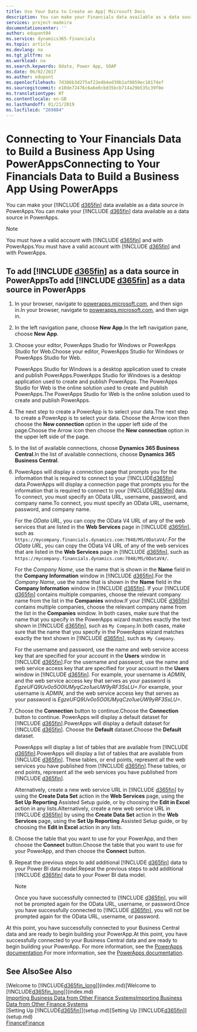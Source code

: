 ```yaml
---
title: Use Your Data to Create an App| Microsoft Docs
description: You can make your Financials data available as a data source and specify an OData URL of your web services to build a business app using PowerApps.
services: project-madeira
documentationcenter: ''
author: edupont04
ms.service: dynamics365-financials
ms.topic: article
ms.devlang: na
ms.tgt_pltfrm: na
ms.workload: na
ms.search.keywords: Odata, Power App, SOAP
ms.date: 06/02/2017
ms.author: edupont
ms.openlocfilehash: 7d386b3d275af22e4b4ed39b1af8659ec18174ef
ms.sourcegitcommit: e10de72476c6a6e0cbd35bcb714a29b535c39f0e
ms.translationtype: HT
ms.contentlocale: en-GB
ms.lasthandoff: 01/21/2019
ms.locfileid: "269884"
---
```

# <a name="connecting-to-your-financials-data-to-build-a-business-app-using-powerapps"></a><span data-ttu-id="e3f28-103">Connecting to Your Financials Data to Build a Business App Using PowerApps</span><span class="sxs-lookup"><span data-stu-id="e3f28-103">Connecting to Your Financials Data to Build a Business App Using PowerApps</span></span>
<span data-ttu-id="e3f28-104">You can make your [!INCLUDE [d365fin](includes/d365fin_md.md)] data available as a data source in PowerApps.</span><span class="sxs-lookup"><span data-stu-id="e3f28-104">You can make your [!INCLUDE [d365fin](includes/d365fin_md.md)] data available as a data source in PowerApps.</span></span>  

> [!NOTE]
>   <span data-ttu-id="e3f28-105">You must have a valid account with [!INCLUDE [d365fin](includes/d365fin_md.md)] and with PowerApps.</span><span class="sxs-lookup"><span data-stu-id="e3f28-105">You must have a valid account with [!INCLUDE [d365fin](includes/d365fin_md.md)] and with PowerApps.</span></span>  

## <a name="to-add-include-d365finincludesd365finmdmd-as-a-data-source-in-powerapps"></a><span data-ttu-id="e3f28-106">To add [!INCLUDE [d365fin](includes/d365fin_md.md)] as a data source in PowerApps</span><span class="sxs-lookup"><span data-stu-id="e3f28-106">To add [!INCLUDE [d365fin](includes/d365fin_md.md)] as a data source in PowerApps</span></span>
1. <span data-ttu-id="e3f28-107">In your browser, navigate to [powerapps.microsoft.com](https://powerapps.microsoft.com/en-us/), and then sign in.</span><span class="sxs-lookup"><span data-stu-id="e3f28-107">In your browser, navigate to [powerapps.microsoft.com](https://powerapps.microsoft.com/en-us/), and then sign in.</span></span>
2. <span data-ttu-id="e3f28-108">In the left navigation pane, choose **New App**.</span><span class="sxs-lookup"><span data-stu-id="e3f28-108">In the left navigation pane, choose **New App**.</span></span>
3. <span data-ttu-id="e3f28-109">Choose your editor, PowerApps Studio for Windows or PowerApps Studio for Web.</span><span class="sxs-lookup"><span data-stu-id="e3f28-109">Choose your editor, PowerApps Studio for Windows or PowerApps Studio for Web.</span></span>

   <span data-ttu-id="e3f28-110">PowerApps Studio for Windows is a desktop application used to create and publish PowerApps.</span><span class="sxs-lookup"><span data-stu-id="e3f28-110">PowerApps Studio for Windows is a desktop application used to create and publish PowerApps.</span></span> <span data-ttu-id="e3f28-111">The PowerApps Studio for Web is the online solution used to create and publish PowerApps.</span><span class="sxs-lookup"><span data-stu-id="e3f28-111">The PowerApps Studio for Web is the online solution used to create and publish PowerApps.</span></span>
4. <span data-ttu-id="e3f28-112">The next step to create a PowerApp is to select your data.</span><span class="sxs-lookup"><span data-stu-id="e3f28-112">The next step to create a PowerApp is to select your data.</span></span> <span data-ttu-id="e3f28-113">Choose the Arrow icon then choose the **New connection** option in the upper left side of the page.</span><span class="sxs-lookup"><span data-stu-id="e3f28-113">Choose the Arrow icon then choose the **New connection** option in the upper left side of the page.</span></span>
5. <span data-ttu-id="e3f28-114">In the list of available connections, choose **Dynamics 365 Business Central**.</span><span class="sxs-lookup"><span data-stu-id="e3f28-114">In the list of available connections, choose **Dynamics 365 Business Central**.</span></span>
6. <span data-ttu-id="e3f28-115">PowerApps will display a connection page that prompts you for the information that is required to connect to your [!INCLUDE[d365fin](includes/d365fin_md.md)] data.</span><span class="sxs-lookup"><span data-stu-id="e3f28-115">PowerApps will display a connection page that prompts you for the information that is required to connect to your [!INCLUDE[d365fin](includes/d365fin_md.md)] data.</span></span> <span data-ttu-id="e3f28-116">To connect, you must specify an OData URL, username, password, and company name.</span><span class="sxs-lookup"><span data-stu-id="e3f28-116">To connect, you must specify an OData URL, username, password, and company name.</span></span>

   <span data-ttu-id="e3f28-117">For the *OData URL*, you can copy the OData V4 URL of any of the web services that are listed in the **Web Services** page in [!INCLUDE [d365fin](includes/d365fin_md.md)], such as `https://mycompany.financials.dynamics.com:7048/MS/ODataV4/`.</span><span class="sxs-lookup"><span data-stu-id="e3f28-117">For the *OData URL*, you can copy the OData V4 URL of any of the web services that are listed in the **Web Services** page in [!INCLUDE [d365fin](includes/d365fin_md.md)], such as `https://mycompany.financials.dynamics.com:7048/MS/ODataV4/`.</span></span>  

   <span data-ttu-id="e3f28-118">For the *Company Name*, use the name that is shown in the **Name** field in the **Company Information** window in [!INCLUDE [d365fin](includes/d365fin_md.md)].</span><span class="sxs-lookup"><span data-stu-id="e3f28-118">For the *Company Name*, use the name that is shown in the **Name** field in the **Company Information** window in [!INCLUDE [d365fin](includes/d365fin_md.md)].</span></span> <span data-ttu-id="e3f28-119">If your [!INCLUDE [d365fin](includes/d365fin_md.md)] contains multiple companies, choose the relevant company name from the list in the **Companies** window.</span><span class="sxs-lookup"><span data-stu-id="e3f28-119">If your [!INCLUDE [d365fin](includes/d365fin_md.md)] contains multiple companies, choose the relevant company name from the list in the **Companies** window.</span></span> <span data-ttu-id="e3f28-120">In both cases, make sure that the name that you specify in the PowerApps wizard matches exactly the text shown in [!INCLUDE [d365fin](includes/d365fin_md.md)], such as `My Company`.</span><span class="sxs-lookup"><span data-stu-id="e3f28-120">In both cases, make sure that the name that you specify in the PowerApps wizard matches exactly the text shown in [!INCLUDE [d365fin](includes/d365fin_md.md)], such as `My Company`.</span></span>

   <span data-ttu-id="e3f28-121">For the username and password, use the name and web service access key that are specified for your account in the **Users** window in [!INCLUDE [d365fin](includes/d365fin_md.md)].</span><span class="sxs-lookup"><span data-stu-id="e3f28-121">For the username and password, use the name and web service access key that are specified for your account in the **Users** window in [!INCLUDE [d365fin](includes/d365fin_md.md)].</span></span> <span data-ttu-id="e3f28-122">For example, your username is *ADMIN*, and the web service access key that serves as your password is *EgzeUFQ9Uv0o5O0lUMyqCzo1ueUW9yRF3SsLU=*.</span><span class="sxs-lookup"><span data-stu-id="e3f28-122">For example, your username is *ADMIN*, and the web service access key that serves as your password is *EgzeUFQ9Uv0o5O0lUMyqCzo1ueUW9yRF3SsLU=*.</span></span>
7. <span data-ttu-id="e3f28-123">Choose the **Connection** button to continue.</span><span class="sxs-lookup"><span data-stu-id="e3f28-123">Choose the **Connection** button to continue.</span></span> <span data-ttu-id="e3f28-124">PowerApps will display a default dataset for [!INCLUDE [d365fin](includes/d365fin_md.md)].</span><span class="sxs-lookup"><span data-stu-id="e3f28-124">PowerApps will display a default dataset for [!INCLUDE [d365fin](includes/d365fin_md.md)].</span></span> <span data-ttu-id="e3f28-125">Choose the **Default** dataset.</span><span class="sxs-lookup"><span data-stu-id="e3f28-125">Choose the **Default** dataset.</span></span>

   <span data-ttu-id="e3f28-126">PowerApps will display a list of tables that are available from [!INCLUDE [d365fin](includes/d365fin_md.md)].</span><span class="sxs-lookup"><span data-stu-id="e3f28-126">PowerApps will display a list of tables that are available from [!INCLUDE [d365fin](includes/d365fin_md.md)].</span></span> <span data-ttu-id="e3f28-127">These tables, or end points,  represent all the web services you have published from [!INCLUDE [d365fin](includes/d365fin_md.md)].</span><span class="sxs-lookup"><span data-stu-id="e3f28-127">These tables, or end points,  represent all the web services you have published from [!INCLUDE [d365fin](includes/d365fin_md.md)].</span></span>

   <span data-ttu-id="e3f28-128">Alternatively, create a new web service URL in [!INCLUDE [d365fin](includes/d365fin_md.md)] by using the **Create Data Set** action in the **Web Services** page, using the **Set Up Reporting** Assisted Setup guide, or by choosing the **Edit in Excel** action in any lists.</span><span class="sxs-lookup"><span data-stu-id="e3f28-128">Alternatively, create a new web service URL in [!INCLUDE [d365fin](includes/d365fin_md.md)] by using the **Create Data Set** action in the **Web Services** page, using the **Set Up Reporting** Assisted Setup guide, or by choosing the **Edit in Excel** action in any lists.</span></span>
8. <span data-ttu-id="e3f28-129">Choose the table that you want to use for your PowerApp, and then choose the **Connect** button.</span><span class="sxs-lookup"><span data-stu-id="e3f28-129">Choose the table that you want to use for your PowerApp, and then choose the **Connect** button.</span></span>
9. <span data-ttu-id="e3f28-130">Repeat the previous steps to add additional [!INCLUDE [d365fin](includes/d365fin_md.md)] data to your Power BI data model.</span><span class="sxs-lookup"><span data-stu-id="e3f28-130">Repeat the previous steps to add additional [!INCLUDE [d365fin](includes/d365fin_md.md)] data to your Power BI data model.</span></span>

   > [!NOTE]
   >    <span data-ttu-id="e3f28-131">Once you have successfully connected to [!INCLUDE [d365fin](includes/d365fin_md.md)], you will not be prompted again for the OData URL, username, or password.</span><span class="sxs-lookup"><span data-stu-id="e3f28-131">Once you have successfully connected to [!INCLUDE [d365fin](includes/d365fin_md.md)], you will not be prompted again for the OData URL, username, or password.</span></span>

<span data-ttu-id="e3f28-132">At this point, you have successfully connected to your Business Central data and are ready to begin building your PowerApp.</span><span class="sxs-lookup"><span data-stu-id="e3f28-132">At this point, you have successfully connected to your Business Central data and are ready to begin building your PowerApp.</span></span> <span data-ttu-id="e3f28-133">For more information, see the [PowerApps documentation](https://powerapps.microsoft.com/tutorials/getting-started/).</span><span class="sxs-lookup"><span data-stu-id="e3f28-133">For more information, see the [PowerApps documentation](https://powerapps.microsoft.com/tutorials/getting-started/).</span></span>

## <a name="see-also"></a><span data-ttu-id="e3f28-134">See Also</span><span class="sxs-lookup"><span data-stu-id="e3f28-134">See Also</span></span>
<span data-ttu-id="e3f28-135">[Welcome to [!INCLUDE[d365fin_long](includes/d365fin_long_md.md)]](index.md)</span><span class="sxs-lookup"><span data-stu-id="e3f28-135">[Welcome to [!INCLUDE[d365fin_long](includes/d365fin_long_md.md)]](index.md)</span></span>  
[<span data-ttu-id="e3f28-136">Importing Business Data from Other Finance Systems</span><span class="sxs-lookup"><span data-stu-id="e3f28-136">Importing Business Data from Other Finance Systems</span></span>](across-import-data-configuration-packages.md)  
<span data-ttu-id="e3f28-137">[Setting Up [!INCLUDE[d365fin](includes/d365fin_md.md)]](setup.md)</span><span class="sxs-lookup"><span data-stu-id="e3f28-137">[Setting Up [!INCLUDE[d365fin](includes/d365fin_md.md)]](setup.md)</span></span>  
[<span data-ttu-id="e3f28-138">Finance</span><span class="sxs-lookup"><span data-stu-id="e3f28-138">Finance</span></span>](finance.md)  
